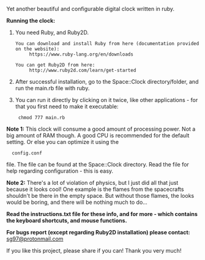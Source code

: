 Yet another beautiful and configurable digital clock written in ruby.

**Running the clock:**
  1. You need Ruby, and Ruby2D.
         
         You can download and install Ruby from here (documentation provided on the website):
              https://www.ruby-lang.org/en/downloads
         
         You can get Ruby2D from here:
              http://www.ruby2d.com/learn/get-started
             
  2. After successful installation, go to the Space::Clock directory/folder, and run the main.rb file with ruby.
  3. You can run it directly by clicking on it twice, like other applications - for that you first need to make it executable:
  
          chmod 777 main.rb


**Note 1:**
  This clock will consume a good amount of processing power. Not a big amount of RAM though. A good CPU is recommended
  for the default setting. Or else you can optimize it using the
  
      config.conf
file. The file can be found at the Space::Clock directory. Read the file for help regarding configuration - this is easy.

**Note 2:**
  There's a lot of violation of physics, but I just did all that just because it looks cool! One example is the flames from the   spacecrafts shouldn't be there in the empty space. But without those flames, the looks would be boring, and there will be       nothing much to do...

**Read the instructions.txt file for these info, and for more - which contains the keyboard shortcuts, and mouse functions.**

**For bugs report (except regarding Ruby2D installation) please contact:**
  sg97@protonmail.com
  
If you like this project, please share if you can! Thank you very much!
